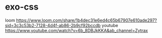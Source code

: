 # exo-css
loom https://www.loom.com/share/1b4dec31e6ed4c65b67907e610ade297?sid=3c3c53b2-7128-4d4f-ab86-2b9cf92bccdb
youtube https://www.youtube.com/watch?v=6b_8DBJkKKA&ab_channel=Zytrax
